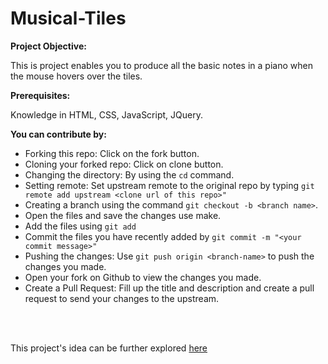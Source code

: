 # Musical-Tiles

**Project Objective:** 


This is project enables you to produce all the basic notes in a piano when the mouse hovers over the tiles.




**Prerequisites:** 


Knowledge in HTML, CSS, JavaScript, JQuery.







**You can contribute by:** 



  - Forking this repo: Click on the fork button.
  - Cloning your forked repo: Click on clone button.
  - Changing the directory: By using the ```cd``` command.
  - Setting remote: Set upstream remote to the original repo by typing ```git remote add upstream <clone url of this repo>"```
  - Creating a branch using the command ```git checkout -b <branch name>```.
  - Open the files and save the changes use make.
  - Add the files using ```git add```
  - Commit the files you have recently added by ```git commit -m "<your commit message>"```
  - Pushing the changes: Use ```git push origin <branch-name>``` to push the changes you made.
  - Open your fork on Github to view the changes you made.
  - Create a Pull Request: Fill up the title and description and create a pull request to send your changes to the upstream.










</br>
</br>

This project's idea can be further explored [here](https://googlecreativelab.github.io/coder-projects/projects/music_boxes/)

